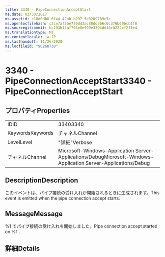 ```yaml
---
title: 3340 - PipeConnectionAcceptStart
ms.date: 03/30/2017
ms.assetid: c18d0db8-6f44-42ab-b297-5e0209789e5c
ms.openlocfilehash: c2ce7af5be720dd3ac88dd566c0c376b60bcb1f8
ms.sourcegitcommit: bc293b14af795e0e999e3304dd40c0222cf2ffe4
ms.translationtype: MT
ms.contentlocale: ja-JP
ms.lasthandoff: 11/26/2020
ms.locfileid: "96268730"
---
```

# <a name="3340---pipeconnectionacceptstart"></a><span data-ttu-id="4ef7d-102">3340 - PipeConnectionAcceptStart</span><span class="sxs-lookup"><span data-stu-id="4ef7d-102">3340 - PipeConnectionAcceptStart</span></span>

## <a name="properties"></a><span data-ttu-id="4ef7d-103">プロパティ</span><span class="sxs-lookup"><span data-stu-id="4ef7d-103">Properties</span></span>  
  
|||  
|-|-|  
|<span data-ttu-id="4ef7d-104">ID</span><span class="sxs-lookup"><span data-stu-id="4ef7d-104">ID</span></span>|<span data-ttu-id="4ef7d-105">3340</span><span class="sxs-lookup"><span data-stu-id="4ef7d-105">3340</span></span>|  
|<span data-ttu-id="4ef7d-106">Keywords</span><span class="sxs-lookup"><span data-stu-id="4ef7d-106">Keywords</span></span>|<span data-ttu-id="4ef7d-107">チャネル</span><span class="sxs-lookup"><span data-stu-id="4ef7d-107">Channel</span></span>|  
|<span data-ttu-id="4ef7d-108">Level</span><span class="sxs-lookup"><span data-stu-id="4ef7d-108">Level</span></span>|<span data-ttu-id="4ef7d-109">"詳細"</span><span class="sxs-lookup"><span data-stu-id="4ef7d-109">Verbose</span></span>|  
|<span data-ttu-id="4ef7d-110">チャネル</span><span class="sxs-lookup"><span data-stu-id="4ef7d-110">Channel</span></span>|<span data-ttu-id="4ef7d-111">Microsoft-Windows-Application Server-Applications/Debug</span><span class="sxs-lookup"><span data-stu-id="4ef7d-111">Microsoft-Windows-Application Server-Applications/Debug</span></span>|  
  
## <a name="description"></a><span data-ttu-id="4ef7d-112">Description</span><span class="sxs-lookup"><span data-stu-id="4ef7d-112">Description</span></span>  

 <span data-ttu-id="4ef7d-113">このイベントは、パイプ接続の受け入れが開始されるときに生成されます。</span><span class="sxs-lookup"><span data-stu-id="4ef7d-113">This event is emitted when the pipe connection accept starts.</span></span>  
  
## <a name="message"></a><span data-ttu-id="4ef7d-114">Message</span><span class="sxs-lookup"><span data-stu-id="4ef7d-114">Message</span></span>  

 <span data-ttu-id="4ef7d-115">%1 でパイプ接続の受け入れを開始しました。</span><span class="sxs-lookup"><span data-stu-id="4ef7d-115">Pipe connection accept started on %1 .</span></span>  
  
## <a name="details"></a><span data-ttu-id="4ef7d-116">詳細</span><span class="sxs-lookup"><span data-stu-id="4ef7d-116">Details</span></span>
